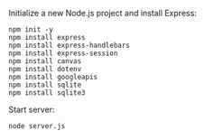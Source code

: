 Initialize a new Node.js project and install Express:
```
npm init -y
npm install express
npm install express-handlebars
npm install express-session
npm install canvas
npm install dotenv
npm install googleapis
npm install sqlite
npm install sqlite3
```

Start server:
```
node server.js
```